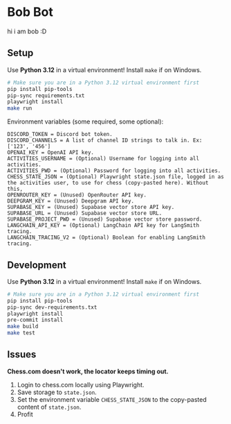 # Bob Bot

<!-- index.rst content start -->

hi i am bob :D

## Setup

Use **Python 3.12** in a virtual environment! Install `make` if on Windows.

```sh
# Make sure you are in a Python 3.12 virtual environment first
pip install pip-tools
pip-sync requirements.txt
playwright install
make run
```

Environment variables (some required, some optional):

```text
DISCORD_TOKEN = Discord bot token.
DISCORD_CHANNELS = A list of channel ID strings to talk in. Ex: ['123', '456']
OPENAI_KEY = OpenAI API key.
ACTIVITIES_USERNAME = (Optional) Username for logging into all activities.
ACTIVITIES_PWD = (Optional) Password for logging into all activities.
CHESS_STATE_JSON = (Optional) Playwright state.json file, logged in as the activities user, to use for chess (copy-pasted here). Without this,
OPENROUTER_KEY = (Unused) OpenRouter API key.
DEEPGRAM_KEY = (Unused) Deepgram API key.
SUPABASE_KEY = (Unused) Supabase vector store API key.
SUPABASE_URL = (Unused) Supabase vector store URL.
SUPABASE_PROJECT_PWD = (Unused) Supabase vector store password.
LANGCHAIN_API_KEY = (Optional) LangChain API key for LangSmith tracing.
LANGCHAIN_TRACING_V2 = (Optional) Boolean for enabling LangSmith tracing.
```

## Development

Use **Python 3.12** in a virtual environment! Install `make` if on Windows.

```sh
# Make sure you are in a Python 3.12 virtual environment first
pip install pip-tools
pip-sync dev-requirements.txt
playwright install
pre-commit install
make build
make test
```

## Issues

**Chess.com doesn't work, the locator keeps timing out.**

1. Login to chess.com locally using Playwright.
2. Save storage to `state.json`.
3. Set the environment variable `CHESS_STATE_JSON` to the copy-pasted content of `state.json`.
4. Profit
